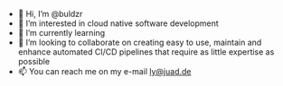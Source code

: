 - 👋 Hi, I’m @buldzr
- 👀 I’m interested in cloud native software development
- 🌱 I’m currently learning <put any cloud native technology here>
- 💞️ I’m looking to collaborate on creating easy to use, maintain and enhance automated CI/CD pipelines that require as little expertise as possible
- 📫 You can reach me on my e-mail ly@juad.de

<!---
buldzr/buldzr is a ✨ special ✨ repository because its `README.md` (this file) appears on your GitHub profile.
You can click the Preview link to take a look at your changes.
--->
